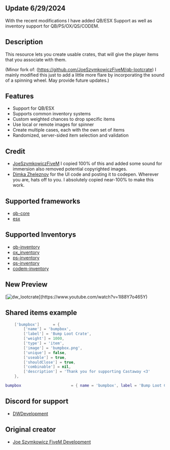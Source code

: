 ## Update 6/29/2024
With the recent modifications I have added QB/ESX Support as well as inventory support for QB/PS/OX/QS/CODEM.

## Description
This resource lets you create usable crates, that will give the player items that you associate with them.

(Minor fork of: (https://github.com/JoeSzymkowiczFiveM/qb-lootcrate) I mainly modified this just to add a little more flare by incorporating the sound of a spinning wheel. May provide future updates.)

## Features
* Support for QB/ESX
* Supports common inventory systems
* Custom weighted chances to drop specific items
* Use local or remote images for spinner
* Create multiple cases, each with the own set of items
* Randomized, server-sided item selection and validation

## Credit
- [JoeSzymkowiczFiveM](https://github.com/JoeSzymkowiczFiveM/qb-lootcrate) I copied 100% of this and added some sound for immersion also removed potential copyrighted images.
- [Dimka Zheleznov](https://codepen.io/zheleznov) for the UI code and posting it to codepen. Wherever you are, hats off to you. I absolutely copied near-100% to make this work.

## Supported frameworks
- [qb-core](https://github.com/qbcore-framework/qb-core)
- [esx](https://github.com/esx-framework/esx_core)

## Supported Inventorys
- [qb-inventory](https://github.com/qbcore-framework/qb-inventory)
- [ox\_inventory](https://github.com/overextended/ox_inventory)
- [ps-inventory](https://github.com/Project-Sloth/ps-inventory)
- [qs-inventory](https://buy.quasar-store.com/package/4770732)
- [codem-inventory](https://codem.tebex.io/package/5900973)


## New Preview
[![dw_lootcrate]([https://img.youtube.com/vi1I88Y7o465Y.jpg](https://img.youtube.com/vi/1I88Y7o465Y/hqdefault.jpg))](https://www.youtube.com/watch?v=1I88Y7o465Y)

## Shared items example
```lua
	['bumpbox']      = {
		['name'] = 'bumpbox',
		['label'] = 'Bump Loot Crate',
		['weight'] = 1000,
		['type'] = 'item',
		['image'] = 'bumpbox.png',
		['unique'] = false,
		['useable'] = true,
		['shouldClose'] = true,
		['combinable'] = nil,
		['description'] = 'Thank you for supporting Castaway <3'
	},

bumpbox                      = { name = 'bumpbox', label = 'Bump Loot Crate', weight = 1000, type = 'item', image = 'bumpbox.png', unique = 'false', useable = 'true', shouldClose = true, combinable = nil,  description = 'Thank you for supporting <servername> <3' },

```

## Discord for support
- [DWDevelopment](https://discord.gg/K7dgeVWNcR)

## Original creator
- [Joe Szymkowicz FiveM Development](https://discord.gg/5vPGxyCB4z)

